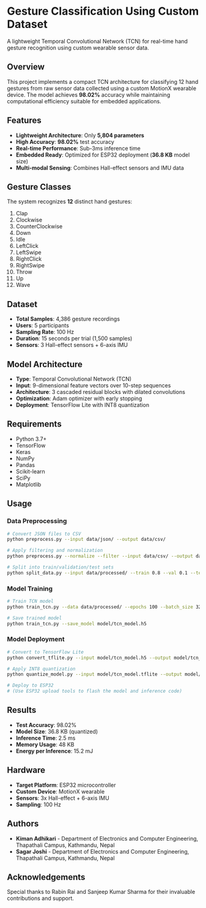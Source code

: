 # Gesture Classification Using Custom Dataset

A lightweight Temporal Convolutional Network (TCN) for real-time hand gesture recognition using custom wearable sensor data.

## Overview

This project implements a compact TCN architecture for classifying 12 hand gestures from raw sensor data collected using a custom MotionX wearable device. The model achieves **98.02%** accuracy while maintaining computational efficiency suitable for embedded applications.

## Features

- **Lightweight Architecture**: Only **5,804 parameters**
- **High Accuracy**: **98.02%** test accuracy
- **Real-time Performance**: Sub-3ms inference time
- **Embedded Ready**: Optimized for ESP32 deployment (**36.8 KB** model size)
- **Multi-modal Sensing**: Combines Hall-effect sensors and IMU data

## Gesture Classes

The system recognizes **12** distinct hand gestures:

1. Clap
2. Clockwise
3. CounterClockwise
4. Down
5. Idle
6. LeftClick
7. LeftSwipe
8. RightClick
9. RightSwipe
10. Throw
11. Up
12. Wave

## Dataset

- **Total Samples**: 4,386 gesture recordings
- **Users**: 5 participants
- **Sampling Rate**: 100 Hz
- **Duration**: 15 seconds per trial (1,500 samples)
- **Sensors**: 3 Hall-effect sensors + 6-axis IMU

## Model Architecture

- **Type**: Temporal Convolutional Network (TCN)
- **Input**: 9-dimensional feature vectors over 10-step sequences
- **Architecture**: 3 cascaded residual blocks with dilated convolutions
- **Optimization**: Adam optimizer with early stopping
- **Deployment**: TensorFlow Lite with INT8 quantization

## Requirements

- Python 3.7+
- TensorFlow
- Keras
- NumPy
- Pandas
- Scikit-learn
- SciPy
- Matplotlib

## Usage

### Data Preprocessing

```bash
# Convert JSON files to CSV
python preprocess.py --input data/json/ --output data/csv/

# Apply filtering and normalization
python preprocess.py --normalize --filter --input data/csv/ --output data/processed/

# Split into train/validation/test sets
python split_data.py --input data/processed/ --train 0.8 --val 0.1 --test 0.1
```

### Model Training

```bash
# Train TCN model
python train_tcn.py --data data/processed/ --epochs 100 --batch_size 32 --patience 10

# Save trained model
python train_tcn.py --save_model model/tcn_model.h5
```

### Model Deployment

```bash
# Convert to TensorFlow Lite
python convert_tflite.py --input model/tcn_model.h5 --output model/tcn_model.tflite

# Apply INT8 quantization
python quantize_model.py --input model/tcn_model.tflite --output model/tcn_model_int8.tflite

# Deploy to ESP32
# (Use ESP32 upload tools to flash the model and inference code)
``` 

## Results

- **Test Accuracy**: 98.02%
- **Model Size**: 36.8 KB (quantized)
- **Inference Time**: 2.5 ms
- **Memory Usage**: 48 KB
- **Energy per Inference**: 15.2 mJ

## Hardware

- **Target Platform**: ESP32 microcontroller
- **Custom Device**: MotionX wearable
- **Sensors**: 3x Hall-effect + 6-axis IMU
- **Sampling**: 100 Hz

## Authors

- **Kiman Adhikari** - Department of Electronics and Computer Engineering, Thapathali Campus, Kathmandu, Nepal
- **Sagar Joshi** - Department of Electronics and Computer Engineering, Thapathali Campus, Kathmandu, Nepal

## Acknowledgements

Special thanks to Rabin Rai and Sanjeep Kumar Sharma for their invaluable contributions and support.

